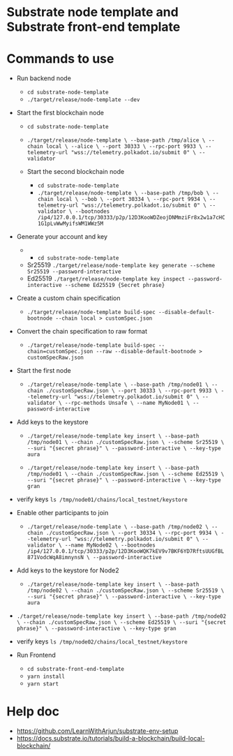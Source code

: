 # Substrate node template and Substrate front-end template
# Commands to use
- Run backend node
  - `cd substrate-node-template`
  - `./target/release/node-template --dev`
- Start the first blockchain node
    - `cd substrate-node-template`
    - `./target/release/node-template \
  --base-path /tmp/alice \
  --chain local \
  --alice \
  --port 30333 \
  --rpc-port 9933 \
  --telemetry-url "wss://telemetry.polkadot.io/submit 0" \
  --validator`

  - Start the second blockchain node
    - `cd substrate-node-template`
    - `./target/release/node-template \
  --base-path /tmp/bob \
  --chain local \
  --bob \
  --port 30334 \
  --rpc-port 9934 \
  --telemetry-url "wss://telemetry.polkadot.io/submit 0" \
  --validator \
  --bootnodes /ip4/127.0.0.1/tcp/30333/p2p/12D3KooWDZeojDNMmziFr8x2w1a7cHC1G1pLvWwMyifsWM1WWz5M`

- Generate your account and key
  -  - `cd substrate-node-template`
    - Sr25519 `./target/release/node-template key generate --scheme Sr25519 --password-interactive`
    - Ed25519 `./target/release/node-template key inspect --password-interactive --scheme Ed25519 {Secret phrase}`

- Create a custom chain specification
  - `./target/release/node-template build-spec --disable-default-bootnode --chain local > customSpec.json`
- Convert the chain specification to raw format
  - `./target/release/node-template build-spec --chain=customSpec.json --raw --disable-default-bootnode > customSpecRaw.json`

- Start the first node
  - `./target/release/node-template \
--base-path /tmp/node01 \
--chain ./customSpecRaw.json \
--port 30333 \
--rpc-port 9933 \
--telemetry-url "wss://telemetry.polkadot.io/submit 0" \
--validator \
--rpc-methods Unsafe \
--name MyNode01 \
--password-interactive`

- Add keys to the keystore
  - `./target/release/node-template key insert \
--base-path /tmp/node01 \
--chain ./customSpecRaw.json \
--scheme Sr25519 \
--suri "{secret phrase}" \
--password-interactive \
--key-type aura`

  - `./target/release/node-template key insert \
--base-path /tmp/node01 \
--chain ./customSpecRaw.json \
--scheme Ed25519 \
--suri "{secret phrase}" \
--password-interactive \
--key-type gran`

- verify keys `ls /tmp/node01/chains/local_testnet/keystore`

- Enable other participants to join
  - `./target/release/node-template \
--base-path /tmp/node02 \
--chain ./customSpecRaw.json \
--port 30334 \
--rpc-port 9934 \
--telemetry-url "wss://telemetry.polkadot.io/submit 0" \
--validator \
--name MyNode02 \
--bootnodes /ip4/127.0.0.1/tcp/30333/p2p/12D3KooWQK7kEV9v7BKF6YD7RftsUUGfBL871VodcWqA8imnynsN \
--password-interactive`

- Add keys to the keystore for Node2
  - `./target/release/node-template key insert \
--base-path /tmp/node02 \
--chain ./customSpecRaw.json \
--scheme Sr25519 \
--suri "{secret phrase}" \
--password-interactive \
--key-type aura`

- `./target/release/node-template key insert \
--base-path /tmp/node02 \
--chain ./customSpecRaw.json \
--scheme Ed25519 \
--suri "{secret phrase}" \
--password-interactive \
--key-type gran`

- verify keys `ls /tmp/node02/chains/local_testnet/keystore`

- Run Frontend
  - `cd substrate-front-end-template`
  - `yarn install`
  - `yarn start`



# Help doc
- https://github.com/LearnWithArjun/substrate-env-setup
- https://docs.substrate.io/tutorials/build-a-blockchain/build-local-blockchain/
